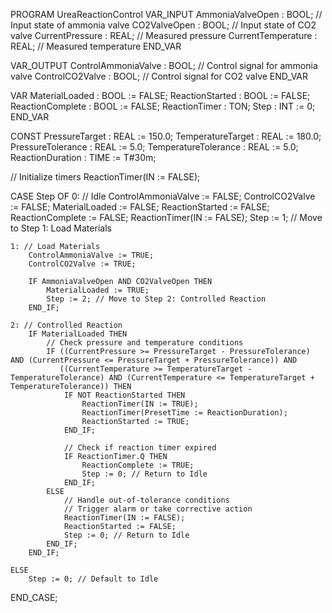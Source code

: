 PROGRAM UreaReactionControl
VAR_INPUT
    AmmoniaValveOpen : BOOL; // Input state of ammonia valve
    CO2ValveOpen : BOOL;     // Input state of CO2 valve
    CurrentPressure : REAL;  // Measured pressure
    CurrentTemperature : REAL; // Measured temperature
END_VAR

VAR_OUTPUT
    ControlAmmoniaValve : BOOL; // Control signal for ammonia valve
    ControlCO2Valve : BOOL;     // Control signal for CO2 valve
END_VAR

VAR
    MaterialLoaded : BOOL := FALSE;
    ReactionStarted : BOOL := FALSE;
    ReactionComplete : BOOL := FALSE;
    ReactionTimer : TON;
    Step : INT := 0;
END_VAR

CONST
    PressureTarget : REAL := 150.0;
    TemperatureTarget : REAL := 180.0;
    PressureTolerance : REAL := 5.0;
    TemperatureTolerance : REAL := 5.0;
    ReactionDuration : TIME := T#30m;

// Initialize timers
ReactionTimer(IN := FALSE);

CASE Step OF
    0: // Idle
        ControlAmmoniaValve := FALSE;
        ControlCO2Valve := FALSE;
        MaterialLoaded := FALSE;
        ReactionStarted := FALSE;
        ReactionComplete := FALSE;
        ReactionTimer(IN := FALSE);
        Step := 1; // Move to Step 1: Load Materials

    1: // Load Materials
        ControlAmmoniaValve := TRUE;
        ControlCO2Valve := TRUE;

        IF AmmoniaValveOpen AND CO2ValveOpen THEN
            MaterialLoaded := TRUE;
            Step := 2; // Move to Step 2: Controlled Reaction
        END_IF;

    2: // Controlled Reaction
        IF MaterialLoaded THEN
            // Check pressure and temperature conditions
            IF ((CurrentPressure >= PressureTarget - PressureTolerance) AND (CurrentPressure <= PressureTarget + PressureTolerance)) AND
               ((CurrentTemperature >= TemperatureTarget - TemperatureTolerance) AND (CurrentTemperature <= TemperatureTarget + TemperatureTolerance)) THEN
                IF NOT ReactionStarted THEN
                    ReactionTimer(IN := TRUE);
                    ReactionTimer(PresetTime := ReactionDuration);
                    ReactionStarted := TRUE;
                END_IF;

                // Check if reaction timer expired
                IF ReactionTimer.Q THEN
                    ReactionComplete := TRUE;
                    Step := 0; // Return to Idle
                END_IF;
            ELSE
                // Handle out-of-tolerance conditions
                // Trigger alarm or take corrective action
                ReactionTimer(IN := FALSE);
                ReactionStarted := FALSE;
                Step := 0; // Return to Idle
            END_IF;
        END_IF;

    ELSE
        Step := 0; // Default to Idle
END_CASE;



